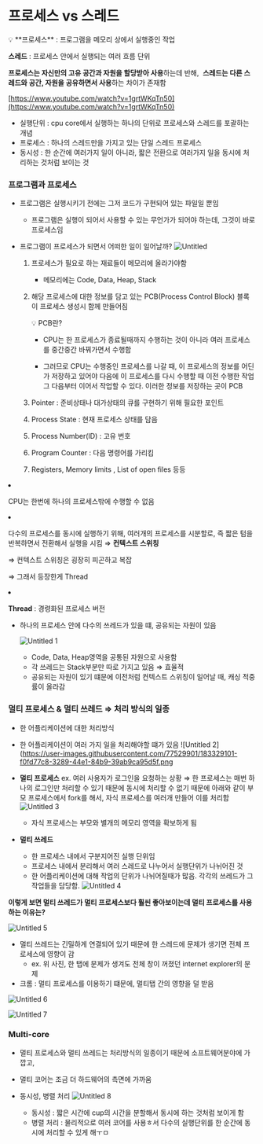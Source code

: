 # 프로세스 vs 스레드

<aside>
💡 **프로세스** : 프로그램을 메모리 상에서 실행중인 작업

**스레드** : 프로세스 안에서 실행되는 여러 흐름 단위

**프로세스는 자신만의 고유 공간과 자원을 할당받아 사용**하는데 반해, 
**스레드는 다른 스레드와 공간, 자원을 공유하면서 사용**하는 차이가 존재함

</aside>

[https://www.youtube.com/watch?v=1grtWKqTn50](https://www.youtube.com/watch?v=1grtWKqTn50)

-   실행단위 : cpu core에서 실행하는 하나의 단위로 프로세스와 스레드를 포괄하는 개념
-   프로세스 : 하나의 스레드만을 가지고 있는 단일 스레드 프로세스
-   동시성 : 한 순간에 여러가지 일이 아니라, 짧은 전환으로 여러가지 일을 동시에 처리하는 것처럼 보이는 것

### **프로그램과 프로세스**

-   프로그램은 실행시키기 전에는 그저 코드가 구현되어 있는 파일일 뿐임
    -   프로그램은 실행이 되어서 사용할 수 있는 무언가가 되어야 하는데, 그것이 바로 프로세스임
-   프로그램이 프로세스가 되면서 어떠한 일이 일어날까?
    ![Untitled](https://user-images.githubusercontent.com/77529901/183329016-01044e0f-2eea-4753-aeed-d2627489f97f.png)


    1. 프로세스가 필요로 하는 재료들이 메모리에 올라가야함
        - 메모리에는 Code, Data, Heap, Stack
    2. 해당 프로세스에 대한 정보를 담고 있는 PCB(Process Control Block) 블록이 프로세스 생성시 함께 만들어짐

        <aside>
        💡 PCB란?

        - CPU는 한 프로세스가 종료될때까지 수행하는 것이 아니라 여러 프로세스를 중간중간 바꿔가면서 수행함
        - 그러므로 CPU는 수행중인 프로세스를 나갈 때, 이 프로세스의 정보를 어딘가 저장하고 있어야 다음에 이 프로세스를 다시 수행할 때 이전 수행한 작업 그 다음부터 이어서 작업할 수 있다. 이러한 정보를 저장하는 곳이 PCB
          </aside>

        - Pointer : 준비상태나 대가상태의 큐를 구현하기 위해 필요한 포인트
        - Process State : 현재 프로세스 상태를 담음
        - Process Number(ID) : 고유 번호
        - Program Counter : 다음 명령어를 가리킴
        - Registers, Memory limits , List of open files 등등
-   CPU는 한번에 하나의 프로세스밖에 수행할 수 없음
-   다수의 프로세스를 동시에 실행하기 위해, 여러개의 프로세스를 시분할로, 즉 짧은 텀을 반복하면서 전환해서 실행을 시킴 ⇒ **컨텍스트 스위칭**

    ⇒ 컨텍스트 스위칭은 굉장히 피곤하고 복잡

    ⇒ 그래서 등장한게 Thread

-   **Thread** : 경령화된 프로세스 버전
    -   하나의 프로세스 안에 다수의 쓰레드가 있을 떄, 공유되는 자원이 있음

        ![Untitled 1](https://user-images.githubusercontent.com/77529901/183329047-154c6d50-e34f-4732-a742-2dfb7843d892.png)

        -   Code, Data, Heap영역을 공통된 자원으로 사용함
        -   각 쓰레드는 Stack부분만 따로 가지고 있음
            ⇒ 효율적
        -   공유되는 자원이 있기 떄문에 이전처럼 컨텍스트 스위칭이 일어날 때, 캐싱 적중률이 올라감

### **멀티 프로세스 & 멀티 쓰레드 ⇒ 처리 방식의 일종**

-   한 어플리케이션에 대한 처리방식
-   한 어플리케이션이 여러 가지 일을 처리해야할 떄가 있음
    ![Untitled 2](https://user-images.githubusercontent.com/77529901/183329101-f0fd77c8-3289-44e1-84b9-39ab9ca95d5f.png

-   **멀티 프로세스**
    ex. 여러 사용자가 로그인을 요청하는 상황
    ⇒ 한 프로세스는 매번 하나의 로그인만 처리할 수 있기 때문에 동시에 처리할 수 없기 때문에 아래와 같이 부모 프로세스에서 fork를 해서, 자식 프로세스를 여러개 만들어 이를 처리함
    ![Untitled 3](https://user-images.githubusercontent.com/77529901/183329130-7aab19bc-4988-493f-b26c-d7aca0f97627.png)

    -   자식 프로세스는 부모와 별개의 메모리 영역을 확보하게 됨
-   **멀티 쓰레드**
    -   한 프로세스 내에서 구분지어진 실행 단위임
    -   프로세스 내에서 분리해서 여러 스레드로 나누어서 실행단위가 나뉘어진 것
    -   한 어플리케이션에 대해 작업의 단위가 나뉘어질때가 많음. 각각의 쓰레드가 그 작업들을 담당함.
    ![Untitled 4](https://user-images.githubusercontent.com/77529901/183329152-3aa18de7-84be-4f1d-b045-e6e3d1b14a92.png)


**이렇게 보면 멀티 쓰레드가 멀티 프로세스보다 훨씬 좋아보이는데 멀티 프로세스를 사용하는 이유는?**

![Untitled 5](https://user-images.githubusercontent.com/77529901/183329175-9c066dcd-83f6-422f-8720-929f962427fa.png)


-   멀티 쓰레드는 긴밀하게 연결되어 있기 때문에 한 스레드에 문제가 생기면 전체 프로세스에 영향이 감
    -   ex. 위 사진, 한 탭에 문제가 생겨도 전체 창이 꺼졌던 internet explorer의 문제
-   크롬 : 멀티 프로세스를 이용하기 떄문에, 멀티탭 간의 영향을 덜 받음

![Untitled 6](https://user-images.githubusercontent.com/77529901/183329193-b2b09031-57a4-40c6-8fa0-cbf3fa6d0b2b.png)


![Untitled 7](https://user-images.githubusercontent.com/77529901/183329212-6aee3fc8-8df4-430c-8927-ab1e689a1d3d.png)


### Multi-core

-   멀티 프로세스와 멀티 쓰레드는 처리방식의 일종이기 때문에 소프트웨어분야에 가깝고,
-   멀티 코어는 조금 더 하드웨어의 측면에 가까움
-   동시성, 병렬 처리
    ![Untitled 8](https://user-images.githubusercontent.com/77529901/183329230-40c28fcc-65d0-4253-ba0c-cb98d38065b6.png)

    -   동시성 : 짧은 시간에 cup의 시간을 분할해서 동시에 하는 것처럼 보이게 함
    -   병렬 처리 : 물리적으로 여러 코어를 사용ㅎ서 다수의 실행단위를 한 순간에 동시에 처리할 수 있게 해ㅜㅁ
